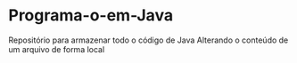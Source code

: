 # Programa-o-em-Java

Repositório para armazenar todo o código de Java
Alterando o conteúdo de um arquivo de forma local
